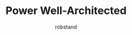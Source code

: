 ---
title: Power Well-Architected
description: Learn about Power Well-Architected
author: robstand
ms.author: rstand
ms.reviewer: sericks
ms.subservice: guidance
ms.topic: conceptual
ms.date: 11/30/2023
---